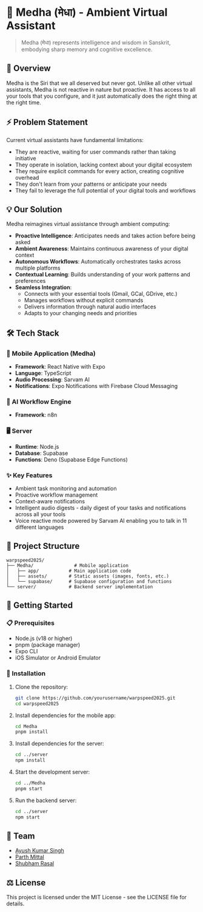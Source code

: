 # 🧠 Medha (मेधा) - Ambient Virtual Assistant
> Medha (मेधा) represents intelligence and wisdom in Sanskrit, embodying sharp memory and cognitive excellence.

## 👀 Overview
Medha is the Siri that we all deserved but never got. Unlike all other virtual assistants, Medha is not reactive in nature but proactive. It has access to all your tools that you configure, and it just automatically does the right thing at the right time.

## ⚡ Problem Statement
Current virtual assistants have fundamental limitations:
- They are reactive, waiting for user commands rather than taking initiative
- They operate in isolation, lacking context about your digital ecosystem
- They require explicit commands for every action, creating cognitive overhead
- They don't learn from your patterns or anticipate your needs
- They fail to leverage the full potential of your digital tools and workflows

## 💡 Our Solution
Medha reimagines virtual assistance through ambient computing:
- **Proactive Intelligence**: Anticipates needs and takes action before being asked
- **Ambient Awareness**: Maintains continuous awareness of your digital context
- **Autonomous Workflows**: Automatically orchestrates tasks across multiple platforms
- **Contextual Learning**: Builds understanding of your work patterns and preferences
- **Seamless Integration**: 
  - Connects with your essential tools (Gmail, GCal, GDrive, etc.)
  - Manages workflows without explicit commands
  - Delivers information through natural audio interfaces
  - Adapts to your changing needs and priorities

## 🛠️ Tech Stack

### 📱 Mobile Application (Medha)
- **Framework**: React Native with Expo
- **Language**: TypeScript
- **Audio Processing**: Sarvam AI
- **Notifications**: Expo Notifications with Firebase Cloud Messaging

### 🔄 AI Workflow Engine
- **Framework**: n8n

### 🖥️ Server
- **Runtime**: Node.js
- **Database**: Supabase
- **Functions**: Deno (Supabase Edge Functions)

### ✨ Key Features
- Ambient task monitoring and automation
- Proactive workflow management
- Context-aware notifications
- Intelligent audio digests - daily digest of your tasks and notifications across all your tools
- Voice reactive mode powered by Sarvam AI enabling you to talk in 11 different languages

## 📂 Project Structure

```
warpspeed2025/
├── Medha/               # Mobile application
│   ├── app/           # Main application code
│   ├── assets/        # Static assets (images, fonts, etc.)
│   └── supabase/      # Supabase configuration and functions
└── server/            # Backend server implementation
```

## 🚀 Getting Started

### 📋 Prerequisites
- Node.js (v18 or higher)
- pnpm (package manager)
- Expo CLI
- iOS Simulator or Android Emulator

### 🔧 Installation

1. Clone the repository:
   ```bash
   git clone https://github.com/yourusername/warpspeed2025.git
   cd warpspeed2025
   ```

2. Install dependencies for the mobile app:
   ```bash
   cd Medha
   pnpm install
   ```

3. Install dependencies for the server:
   ```bash
   cd ../server
   npm install
   ```

4. Start the development server:
   ```bash
   cd ../Medha
   pnpm start
   ```

5. Run the backend server:
   ```bash
   cd ../server
   npm start
   ```

## 👥 Team

- [Ayush Kumar Singh](https://github.com/ayush4345)
- [Parth Mittal](https://github.com/mittal-parth)
- [Shubham Rasal](https://github.com/Shubham-Rasal)

## ⚖️ License
This project is licensed under the MIT License - see the LICENSE file for details.

